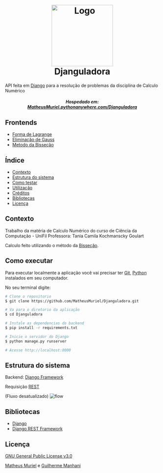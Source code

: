 <h1 align="center">
  <br>
  <img src="https://image.flaticon.com/icons/png/512/51/51661.png" alt="Logo" width="200">
  <br>
  Djanguladora
  <br>
</h1>

<h4 align="center"></h4>API feita em <a href="https://www.djangoproject.com/" target="_blank">Django</a> para a resolução de problemas da disciplina de Calculo Numérico </h4>


<h5 align="center">Hospedado em: </br><a href="http://matheusmuriel.pythonanywhere.com">MatheusMuriel.pythonanywhere.com/Djanguladora</a></h5>

## Frontends
- [Forma de Lagrange](https://github.com/MatheusMuriel/FormaDeLagrange)
- [Eliminação de Gauss](https://github.com/MatheusMuriel/EliminacaoDeGauss)
- [Metodo da Bisseção](https://github.com/MatheusMuriel/MetodoDaBissecao)

## Índice
- [Contexto](#contexto)
- [Estrutura do sistema](#estrutura-do-sistema)
- [Como testar](#como-testar)
- [Utilização](#utilização)
- [Créditos](#créditos)
- [Bibliotecas](#bibliotecas)
- [Licença](#licença)

## Contexto

Trabalho da matéria de Calculo Numérico do curso de Ciência da Computação - UniFil
Professora: Tania Camila Kochmanscky Goulart

Calculo feito utilizando o método da [Bisseção](https://pt.wikipedia.org/wiki/M%C3%A9todo_da_bisse%C3%A7%C3%A3o).

## Como executar

Para executar localmente a aplicação você vai precisar ter [Git](https://git-scm.com), [Python](https://www.python.org/) instalados em seu computador.

No seu terminal digite:
```bash
# Clone o repositorio
$ git clone https://github.com/MatheusMuriel/Djanguladora.git

# Va para o diretorio da aplicação
$ cd Djanguladora

# Instale as dependencias do backend
$ pip install -r requirements.txt

# Inicie o servidor do Django
$ python manage.py runserver

# Acesse http://localhost:8000
```

## Estrutura do sistema

Backend:  [Django Framework](https://www.djangoproject.com/)

Requisição [REST](https://pt.wikipedia.org/wiki/REST)

(Fluxo desatualizado)
![flow](https://imgur.com/1l1BDjB.jpg)

## Bibliotecas

- [Django](https://www.djangoproject.com/)
- [Django REST Framework](https://www.django-rest-framework.org/)


## Licença
[GNU General Public License v3.0](LICENSE)

 [Matheus Muriel](https://github.com/MatheusMuriel/) e [Guilherme Manhani](https://github.com/guilhermemanhani)
